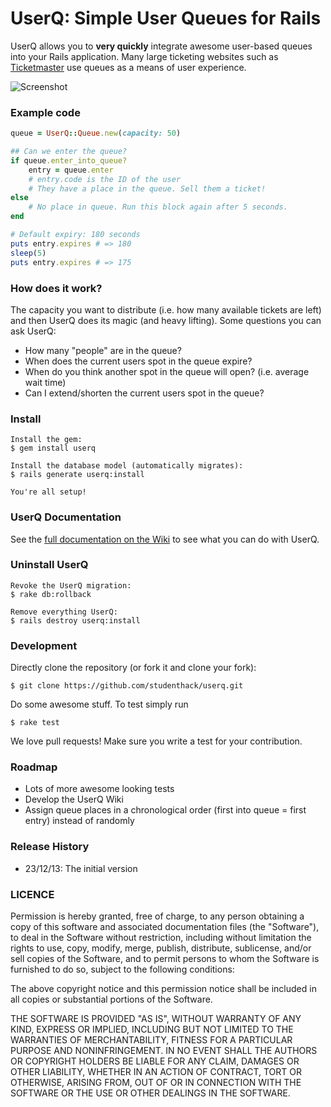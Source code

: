 # UserQ: Simple User Queues for Rails

UserQ allows you to **very quickly** integrate awesome user-based queues into your Rails application. Many large ticketing websites such as [Ticketmaster](http://www.ticketmaster.com) use queues as a means of user experience.

![Screenshot](http://i.imgur.com/uqYjMyF.gif)

### Example code
```ruby
queue = UserQ::Queue.new(capacity: 50)

## Can we enter the queue?
if queue.enter_into_queue?
	entry = queue.enter
	# entry.code is the ID of the user
	# They have a place in the queue. Sell them a ticket!
else
	# No place in queue. Run this block again after 5 seconds.
end

# Default expiry: 180 seconds
puts entry.expires # => 180
sleep(5)
puts entry.expires # => 175
```

### How does it work?
The capacity you want to distribute (i.e. how many available tickets are left) and then UserQ does its magic (and heavy lifting). Some questions you can ask UserQ:

* How many "people" are in the queue?
* When does the current users spot in the queue expire?
* When do you think another spot in the queue will open? (i.e. average wait time)
* Can I extend/shorten the current users spot in the queue?

### Install
```
Install the gem:
$ gem install userq

Install the database model (automatically migrates):
$ rails generate userq:install

You're all setup!
```


### UserQ Documentation
See the [full documentation on the Wiki](/studenthack/userq/wiki/Documentation) to see what you can do with UserQ.


### Uninstall UserQ
```
Revoke the UserQ migration:
$ rake db:rollback

Remove everything UserQ:
$ rails destroy userq:install
```


### Development
Directly clone the repository (or fork it and clone your fork):
```
$ git clone https://github.com/studenthack/userq.git
```

Do some awesome stuff. To test simply run
```
$ rake test
```

We love pull requests! Make sure you write a test for your contribution.

### Roadmap
- Lots of more awesome looking tests
- Develop the UserQ Wiki
- Assign queue places in a chronological order (first into queue = first entry) instead of randomly

### Release History
- 23/12/13: The initial version

### LICENCE
Permission is hereby granted, free of charge, to any person obtaining
a copy of this software and associated documentation files (the
"Software"), to deal in the Software without restriction, including
without limitation the rights to use, copy, modify, merge, publish,
distribute, sublicense, and/or sell copies of the Software, and to
permit persons to whom the Software is furnished to do so, subject to
the following conditions:

The above copyright notice and this permission notice shall be
included in all copies or substantial portions of the Software.

THE SOFTWARE IS PROVIDED "AS IS", WITHOUT WARRANTY OF ANY KIND,
EXPRESS OR IMPLIED, INCLUDING BUT NOT LIMITED TO THE WARRANTIES OF
MERCHANTABILITY, FITNESS FOR A PARTICULAR PURPOSE AND
NONINFRINGEMENT. IN NO EVENT SHALL THE AUTHORS OR COPYRIGHT HOLDERS BE
LIABLE FOR ANY CLAIM, DAMAGES OR OTHER LIABILITY, WHETHER IN AN ACTION
OF CONTRACT, TORT OR OTHERWISE, ARISING FROM, OUT OF OR IN CONNECTION
WITH THE SOFTWARE OR THE USE OR OTHER DEALINGS IN THE SOFTWARE.

